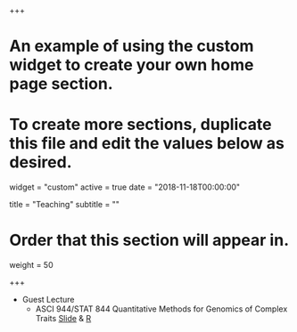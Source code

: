 +++
# An example of using the custom widget to create your own home page section.
# To create more sections, duplicate this file and edit the values below as desired.
widget = "custom"
active = true
date = "2018-11-18T00:00:00"

title = "Teaching"
subtitle = ""

# Order that this section will appear in.
weight = 50

+++

* Guest Lecture
  + ASCI 944/STAT 844 Quantitative Methods for Genomics of Complex Traits [Slide](/teaching/BLUP_MME.pdf) & [R](/teaching/GBLUP.Rmd)
